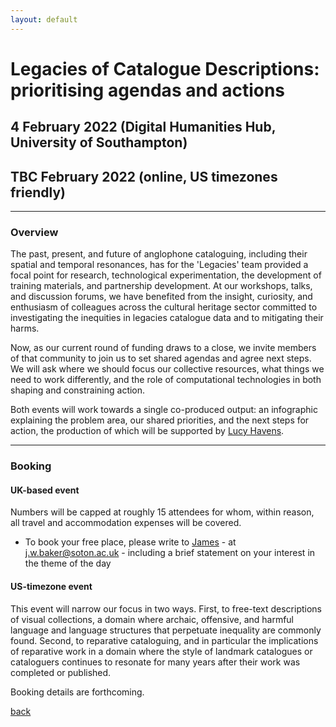```yaml
---
layout: default
---
```


# Legacies of Catalogue Descriptions: prioritising agendas and actions

## 4 February 2022 (Digital Humanities Hub, University of Southampton)

## TBC February 2022 (online, US timezones friendly)

______
### Overview

The past, present, and future of anglophone cataloguing, including their spatial and temporal resonances, has for the 'Legacies' team provided a focal point for research, technological experimentation, the development of training materials, and partnership development. At our workshops, talks, and discussion forums, we have benefited from the insight, curiosity, and enthusiasm of colleagues across the cultural heritage sector committed to investigating the inequities in legacies catalogue data and to mitigating their harms.

Now, as our current round of funding draws to a close, we invite members of that community to join us to set shared agendas and agree next steps. We will ask where we should focus our collective resources, what things we need to work differently, and the role of computational technologies in both shaping and constraining action. 

Both events will work towards a single co-produced output: an infographic explaining the problem area, our shared priorities, and the next steps for action, the production of which will be supported by [Lucy Havens](https://ljhavens.myportfolio.com/).

______
### Booking

#### UK-based event

Numbers will be capped at roughly 15 attendees for whom, within reason, all travel and accommodation expenses will be covered.

- To book your free place, please write to [James](https://www.southampton.ac.uk/humanities/about/staff/jwb1n21.page) - at j.w.baker@soton.ac.uk - including a brief statement on your interest in the theme of the day

#### US-timezone event

This event will narrow our focus in two ways. First, to free-text descriptions of visual collections, a domain where archaic, offensive, and harmful language and language structures that perpetuate inequality are commonly found. Second, to reparative cataloguing, and in particular the implications of reparative work in a domain where the style of landmark catalogues or cataloguers continues to resonate for many years after their work was completed or published.

Booking details are forthcoming.

[back](./)
